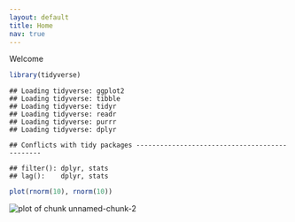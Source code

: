 ```yaml
---
layout: default
title: Home
nav: true
---
```


Welcome



```r
library(tidyverse)
```

```
## Loading tidyverse: ggplot2
## Loading tidyverse: tibble
## Loading tidyverse: tidyr
## Loading tidyverse: readr
## Loading tidyverse: purrr
## Loading tidyverse: dplyr
```

```
## Conflicts with tidy packages ----------------------------------------------
```

```
## filter(): dplyr, stats
## lag():    dplyr, stats
```


```r
plot(rnorm(10), rnorm(10))
```

![plot of chunk unnamed-chunk-2](/figure/./index/unnamed-chunk-2-1.png)

